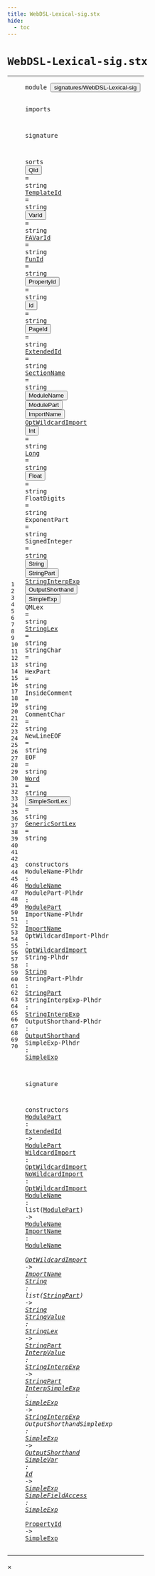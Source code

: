 ```yaml
---
title: WebDSL-Lexical-sig.stx
hide:
  - toc
---
```


# `WebDSL-Lexical-sig.stx`



[pdmosses/webdsl-statix/webdslstatix/src-gen/statix/signatures/WebDSL-Lexical-sig.stx]: https://github.com/pdmosses/webdsl-statix/blob/master/webdslstatix/src-gen/statix/signatures/WebDSL-Lexical-sig.stx "The source file on GitHub"

<div class="stx"><table class="highlighttable"><tbody><tr><td class="linenos"><div class="linenodiv"><pre><span></span>1
2
3
4
5
6
7
8
9
10
11
12
13
14
15
16
17
18
19
20
21
22
23
24
25
26
27
28
29
30
31
32
33
34
35
36
37
38
39
40
41
42
43
44
45
46
47
48
49
50
51
52
53
54
55
56
57
58
59
60
61
62
63
64
65
66
67
68
69
70
</pre></div></td>
<td class="code"><pre><code><span class="keyword">module</span> <button class="modal-open" id="signatures/WebDSL-Lexical-sig_1_8" title="Multi-file references" data-urls="../HQL-sig.stx/#signatures/WebDSL-Lexical-sig_5_3 line 5; ../WebDSL-AccessControl-sig.stx/#signatures/WebDSL-Lexical-sig_7_3 line 7; ../WebDSL-Action-sig.stx/#signatures/WebDSL-Lexical-sig_6_3 line 6; ../WebDSL-Ajax-sig.stx/#signatures/WebDSL-Lexical-sig_5_3 line 5; ../WebDSL-Attributes-sig.stx/#signatures/WebDSL-Lexical-sig_5_3 line 5; ../WebDSL-Core-sig.stx/#signatures/WebDSL-Lexical-sig_6_3 line 6; ../WebDSL-DataModel-sig.stx/#signatures/WebDSL-Lexical-sig_6_3 line 6; ../WebDSL-DataValidation-sig.stx/#signatures/WebDSL-Lexical-sig_5_3 line 5; ../WebDSL-Dispatch-sig.stx/#signatures/WebDSL-Lexical-sig_6_3 line 6; ../WebDSL-EntityDerive-sig.stx/#signatures/WebDSL-Lexical-sig_6_3 line 6; ../WebDSL-Exception-sig.stx/#signatures/WebDSL-Lexical-sig_6_3 line 6; ../WebDSL-Expand-sig.stx/#signatures/WebDSL-Lexical-sig_5_3 line 5; ../WebDSL-Generated-sig.stx/#signatures/WebDSL-Lexical-sig_5_3 line 5; ../WebDSL-Native-sig.stx/#signatures/WebDSL-Lexical-sig_5_3 line 5; ../WebDSL-Prefetch-sig.stx/#signatures/WebDSL-Lexical-sig_6_3 line 6; ../WebDSL-Regex-sig.stx/#signatures/WebDSL-Lexical-sig_5_3 line 5; ../WebDSL-Search-sig.stx/#signatures/WebDSL-Lexical-sig_6_3 line 6; ../WebDSL-Service-sig.stx/#signatures/WebDSL-Lexical-sig_6_3 line 6; ../webdsl-statix-sig.stx/#signatures/WebDSL-Lexical-sig_17_3 line 17; ../WebDSL-Test-sig.stx/#signatures/WebDSL-Lexical-sig_5_3 line 5; ../WebDSL-Type-sig.stx/#signatures/WebDSL-Lexical-sig_6_3 line 6; ../WebDSL-UI-sig.stx/#signatures/WebDSL-Lexical-sig_7_3 line 7"><span class="token sort_Id">signatures/WebDSL-Lexical-sig</span></button>

<span class="keyword">imports</span>

<span class="keyword">signature</span>

  <span class="keyword">sorts</span>
    <span class="cons_SortAlias"><button class="modal-open" id="QId_8_5" title="Multi-file references" data-urls="../WebDSL-Core-sig.stx/#QId_62_23 line 62, 63; ../WebDSL-Native-sig.stx/#QId_33_19 line 33, 34, 46, 49"><span class="token sort_Id">QId</span></button> <span class="operator">=</span> <span class="cons_StringSort">string</span></span>
    <span class="cons_SortAlias"><a href="../WebDSL-UI-sig.stx/#TemplateId_105_19" id="TemplateId_9_5" title="Referenced at ../WebDSL-UI-sig.stx line 105, 106, 111, 237, 238"><span class="token sort_Id">TemplateId</span></a> <span class="operator">=</span> <span class="cons_StringSort">string</span></span>
    <span class="cons_SortAlias"><button class="modal-open" id="VarId_10_5" title="Multi-file references" data-urls="../WebDSL-Action-sig.stx/#VarId_88_15 line 88, 89, 90, 106, 107, 108, 109, 116, 158, 159, 160, 161, 162, 163, 164, 165, 166; ../WebDSL-Core-sig.stx/#VarId_53_16 line 53, 56; ../WebDSL-DataModel-sig.stx/#VarId_31_21 line 31, 32, 33, 34, 35, 36, 37, 38, 39, 40, 41, 42; ../WebDSL-Exception-sig.stx/#VarId_24_13 line 24; ../WebDSL-Prefetch-sig.stx/#VarId_81_23 line 81; ../WebDSL-UI-sig.stx/#VarId_131_23 line 131, 132, 133, 134, 135, 136, 157, 158, 159, 160"><span class="token sort_Id">VarId</span></button> <span class="operator">=</span> <span class="cons_StringSort">string</span></span>
    <span class="cons_SortAlias"><a href="../WebDSL-Action-sig.stx/#FAVarId_121_13" id="FAVarId_11_5" title="Referenced at ../WebDSL-Action-sig.stx line 121"><span class="token sort_Id">FAVarId</span></a> <span class="operator">=</span> <span class="cons_StringSort">string</span></span>
    <span class="cons_SortAlias"><a href="../WebDSL-Action-sig.stx/#FunId_67_16" id="FunId_12_5" title="Referenced at ../WebDSL-Action-sig.stx line 67, 78, 79, 80, 136"><span class="token sort_Id">FunId</span></a> <span class="operator">=</span> <span class="cons_StringSort">string</span></span>
    <span class="cons_SortAlias"><button class="modal-open" id="PropertyId_13_5" title="Multi-file references" data-urls="#PropertyId_70_37 line 70; ../WebDSL-Action-sig.stx/#PropertyId_117_27 line 117; ../WebDSL-Ajax-sig.stx/#PropertyId_61_27 line 61; ../WebDSL-DataModel-sig.stx/#PropertyId_43_16 line 43, 44; ../WebDSL-Prefetch-sig.stx/#PropertyId_82_43 line 82"><span class="token sort_Id">PropertyId</span></button> <span class="operator">=</span> <span class="cons_StringSort">string</span></span>
    <span class="cons_SortAlias"><button class="modal-open" id="Id_14_5" title="Multi-file references" data-urls="#Id_69_17 line 69; ../WebDSL-AccessControl-sig.stx/#Id_43_17 line 43, 44, 45, 46, 47, 51, 53, 56, 58, 59, 62; ../WebDSL-Action-sig.stx/#Id_101_17 line 101, 127, 137, 144, 190; ../WebDSL-Ajax-sig.stx/#Id_49_23 line 49, 50, 51, 53, 54, 55, 58, 60; ../WebDSL-Attributes-sig.stx/#Id_29_57 line 29; ../WebDSL-Core-sig.stx/#Id_75_12 line 75, 76; ../WebDSL-DataModel-sig.stx/#Id_26_14 line 26, 27, 28, 29, 30, 57, 58, 59, 61, 62, 71; ../WebDSL-DataValidation-sig.stx/#Id_23_25 line 23, 26, 27; ../WebDSL-Dispatch-sig.stx/#Id_29_21 line 29, 30, 37, 38; ../WebDSL-EntityDerive-sig.stx/#Id_23_23 line 23, 24, 25; ../WebDSL-Expand-sig.stx/#Id_28_20 line 28, 29, 30, 31, 32, 33, 34, 36, 37, 38, 39; ../WebDSL-Generated-sig.stx/#Id_18_22 line 18; ../WebDSL-Native-sig.stx/#Id_35_15 line 35, 37, 39, 50, 53; ../WebDSL-Prefetch-sig.stx/#Id_46_19 line 46, 47, 51, 58; ../WebDSL-Regex-sig.stx/#Id_108_28 line 108; ../WebDSL-Search-sig.stx/#Id_137_45 line 137, 144, 145, 146, 149, 167, 169, 170, 173, 174, 175, 176, 178, 274, 275, 276; ../WebDSL-Service-sig.stx/#Id_23_40 line 23, 24, 27, 28; ../WebDSL-Test-sig.stx/#Id_17_12 line 17; ../WebDSL-Type-sig.stx/#Id_21_15 line 21; ../WebDSL-UI-sig.stx/#Id_102_31 line 102, 109, 112, 235, 240, 241, 243, 244, 245, 246, 257"><span class="token sort_Id">Id</span></button> <span class="operator">=</span> <span class="cons_StringSort">string</span></span>
    <span class="cons_SortAlias"><button class="modal-open" id="PageId_15_5" title="Multi-file references" data-urls="../WebDSL-AccessControl-sig.stx/#PageId_40_17 line 40; ../WebDSL-UI-sig.stx/#PageId_110_35 line 110, 191"><span class="token sort_Id">PageId</span></button> <span class="operator">=</span> <span class="cons_StringSort">string</span></span>
    <span class="cons_SortAlias"><a href="#ExtendedId_59_18" id="ExtendedId_16_5" title="Referenced at line 59"><span class="token sort_Id">ExtendedId</span></a> <span class="operator">=</span> <span class="cons_StringSort">string</span></span>
    <span class="cons_SortAlias"><a href="../WebDSL-Core-sig.stx/#SectionName_61_15" id="SectionName_17_5" title="Referenced at ../WebDSL-Core-sig.stx line 61"><span class="token sort_Id">SectionName</span></a> <span class="operator">=</span> <span class="cons_StringSort">string</span></span>
    <span class="cons_SortDecl"><button class="modal-open" id="ModuleName_18_5" title="Multi-file references" data-urls="#ModuleName_46_24 line 46, 62, 63; ../WebDSL-Core-sig.stx/#ModuleName_64_18 line 64, 65"><span class="token sort_Id">ModuleName</span></button></span>
    <span class="cons_SortDecl"><button class="modal-open" id="ModulePart_19_5" title="Multi-file references" data-urls="#ModulePart_47_24 line 47, 59, 62; ../../../../trans/static-semantics/webdsl-modules.stx/#ModulePart_120_24 line 120"><span class="token sort_Id">ModulePart</span></button></span>
    <span class="cons_SortDecl"><button class="modal-open" id="ImportName_20_5" title="Multi-file references" data-urls="#ImportName_48_24 line 48, 63; ../WebDSL-Core-sig.stx/#ImportName_71_15 line 71"><span class="token sort_Id">ImportName</span></button></span>
    <span class="cons_SortDecl"><a href="#OptWildcardImport_49_31" id="OptWildcardImport_21_5" title="Referenced at line 49, 60, 61, 63"><span class="token sort_Id">OptWildcardImport</span></a></span>
    <span class="cons_SortAlias"><button class="modal-open" id="Int_22_5" title="Multi-file references" data-urls="../WebDSL-Action-sig.stx/#Int_112_11 line 112; ../WebDSL-DataModel-sig.stx/#Int_67_18 line 67, 70; ../WebDSL-Search-sig.stx/#Int_180_21 line 180, 181"><span class="token sort_Id">Int</span></button> <span class="operator">=</span> <span class="cons_StringSort">string</span></span>
    <span class="cons_SortAlias"><a href="../WebDSL-Action-sig.stx/#Long_113_12" id="Long_23_5" title="Referenced at ../WebDSL-Action-sig.stx line 113"><span class="token sort_Id">Long</span></a> <span class="operator">=</span> <span class="cons_StringSort">string</span></span>
    <span class="cons_SortAlias"><button class="modal-open" id="Float_24_5" title="Multi-file references" data-urls="../WebDSL-Action-sig.stx/#Float_114_13 line 114; ../WebDSL-Search-sig.stx/#Float_152_44 line 152, 177, 182"><span class="token sort_Id">Float</span></button> <span class="operator">=</span> <span class="cons_StringSort">string</span></span>
    <span class="cons_SortAlias"><span id="FloatDigits_25_5" title="Not referenced"><span class="token sort_Id">FloatDigits</span></span> <span class="operator">=</span> <span class="cons_StringSort">string</span></span>
    <span class="cons_SortAlias"><span id="ExponentPart_26_5" title="Not referenced"><span class="token sort_Id">ExponentPart</span></span> <span class="operator">=</span> <span class="cons_StringSort">string</span></span>
    <span class="cons_SortAlias"><span id="SignedInteger_27_5" title="Not referenced"><span class="token sort_Id">SignedInteger</span></span> <span class="operator">=</span> <span class="cons_StringSort">string</span></span>
    <span class="cons_SortDecl"><button class="modal-open" id="String_28_5" title="Multi-file references" data-urls="#String_50_20 line 50, 64; ../WebDSL-Action-sig.stx/#String_115_19 line 115; ../WebDSL-Core-sig.stx/#String_76_22 line 76; ../WebDSL-DataModel-sig.stx/#String_68_18 line 68, 72, 73; ../WebDSL-Search-sig.stx/#String_149_29 line 149; ../../../../trans/static-semantics/webdsl-types.stx/#String_85_22 line 85"><span class="token sort_Id">String</span></button></span>
    <span class="cons_SortDecl"><button class="modal-open" id="StringPart_29_5" title="Multi-file references" data-urls="#StringPart_51_24 line 51, 64, 65, 66; ../WebDSL-Action-sig.stx/#StringPart_145_24 line 145; ../WebDSL-UI-sig.stx/#StringPart_229_17 line 229; ../../../../trans/static-semantics/webdsl-types.stx/#StringPart_89_26 line 89"><span class="token sort_Id">StringPart</span></button></span>
    <span class="cons_SortDecl"><a href="#StringInterpExp_52_29" id="StringInterpExp_30_5" title="Referenced at line 52, 66, 67"><span class="token sort_Id">StringInterpExp</span></a></span>
    <span class="cons_SortDecl"><button class="modal-open" id="OutputShorthand_31_5" title="Multi-file references" data-urls="#OutputShorthand_53_29 line 53, 68; ../WebDSL-Action-sig.stx/#OutputShorthand_142_30 line 142; ../WebDSL-UI-sig.stx/#OutputShorthand_228_39 line 228"><span class="token sort_Id">OutputShorthand</span></button></span>
    <span class="cons_SortDecl"><button class="modal-open" id="SimpleExp_32_5" title="Multi-file references" data-urls="#SimpleExp_54_23 line 54, 67, 68, 69, 70; ../WebDSL-Action-sig.stx/#SimpleExp_143_34 line 143, 144; ../../../../trans/static-semantics/webdsl.stx/#SimpleExp_395_29 line 395"><span class="token sort_Id">SimpleExp</span></button></span>
    <span class="cons_SortAlias"><span id="QMLex_33_5" title="Not referenced"><span class="token sort_Id">QMLex</span></span> <span class="operator">=</span> <span class="cons_StringSort">string</span></span>
    <span class="cons_SortAlias"><a href="#StringLex_65_19" id="StringLex_34_5" title="Referenced at line 65"><span class="token sort_Id">StringLex</span></a> <span class="operator">=</span> <span class="cons_StringSort">string</span></span>
    <span class="cons_SortAlias"><span id="StringChar_35_5" title="Not referenced"><span class="token sort_Id">StringChar</span></span> <span class="operator">=</span> <span class="cons_StringSort">string</span></span>
    <span class="cons_SortAlias"><span id="HexPart_36_5" title="Not referenced"><span class="token sort_Id">HexPart</span></span> <span class="operator">=</span> <span class="cons_StringSort">string</span></span>
    <span class="cons_SortAlias"><span id="InsideComment_37_5" title="Not referenced"><span class="token sort_Id">InsideComment</span></span> <span class="operator">=</span> <span class="cons_StringSort">string</span></span>
    <span class="cons_SortAlias"><span id="CommentChar_38_5" title="Not referenced"><span class="token sort_Id">CommentChar</span></span> <span class="operator">=</span> <span class="cons_StringSort">string</span></span>
    <span class="cons_SortAlias"><span id="NewLineEOF_39_5" title="Not referenced"><span class="token sort_Id">NewLineEOF</span></span> <span class="operator">=</span> <span class="cons_StringSort">string</span></span>
    <span class="cons_SortAlias"><span id="EOF_40_5" title="Not referenced"><span class="token sort_Id">EOF</span></span> <span class="operator">=</span> <span class="cons_StringSort">string</span></span>
    <span class="cons_SortAlias"><a href="../WebDSL-Core-sig.stx/#Word_73_24" id="Word_41_5" title="Referenced at ../WebDSL-Core-sig.stx line 73, 74"><span class="token sort_Id">Word</span></a> <span class="operator">=</span> <span class="cons_StringSort">string</span></span>
    <span class="cons_SortAlias"><button class="modal-open" id="SimpleSortLex_42_5" title="Multi-file references" data-urls="../WebDSL-Action-sig.stx/#SimpleSortLex_124_22 line 124; ../WebDSL-Core-sig.stx/#SimpleSortLex_43_18 line 43; ../WebDSL-Prefetch-sig.stx/#SimpleSortLex_53_25 line 53, 89; ../WebDSL-Search-sig.stx/#SimpleSortLex_188_20 line 188, 251"><span class="token sort_Id">SimpleSortLex</span></button> <span class="operator">=</span> <span class="cons_StringSort">string</span></span>
    <span class="cons_SortAlias"><a href="../WebDSL-Core-sig.stx/#GenericSortLex_44_19" id="GenericSortLex_43_5" title="Referenced at ../WebDSL-Core-sig.stx line 44"><span class="token sort_Id">GenericSortLex</span></a> <span class="operator">=</span> <span class="cons_StringSort">string</span></span>

  <span class="keyword">constructors</span>
    <span class="cons_OpDecl"><span id="ModuleName-Plhdr_46_5" title="Not referenced"><span class="token sort_Id">ModuleName-Plhdr</span></span> <span class="operator">:</span> <span class="cons_SimpleSort"><a href="#ModuleName_18_5" id="ModuleName_46_24" title="Defined at line 18"><span class="token sort_Id">ModuleName</span></a></span></span>
    <span class="cons_OpDecl"><span id="ModulePart-Plhdr_47_5" title="Not referenced"><span class="token sort_Id">ModulePart-Plhdr</span></span> <span class="operator">:</span> <span class="cons_SimpleSort"><a href="#ModulePart_19_5" id="ModulePart_47_24" title="Defined at line 19"><span class="token sort_Id">ModulePart</span></a></span></span>
    <span class="cons_OpDecl"><span id="ImportName-Plhdr_48_5" title="Not referenced"><span class="token sort_Id">ImportName-Plhdr</span></span> <span class="operator">:</span> <span class="cons_SimpleSort"><a href="#ImportName_20_5" id="ImportName_48_24" title="Defined at line 20"><span class="token sort_Id">ImportName</span></a></span></span>
    <span class="cons_OpDecl"><span id="OptWildcardImport-Plhdr_49_5" title="Not referenced"><span class="token sort_Id">OptWildcardImport-Plhdr</span></span> <span class="operator">:</span> <span class="cons_SimpleSort"><a href="#OptWildcardImport_21_5" id="OptWildcardImport_49_31" title="Defined at line 21"><span class="token sort_Id">OptWildcardImport</span></a></span></span>
    <span class="cons_OpDecl"><span id="String-Plhdr_50_5" title="Not referenced"><span class="token sort_Id">String-Plhdr</span></span> <span class="operator">:</span> <span class="cons_SimpleSort"><a href="#String_28_5" id="String_50_20" title="Defined at line 28"><span class="token sort_Id">String</span></a></span></span>
    <span class="cons_OpDecl"><span id="StringPart-Plhdr_51_5" title="Not referenced"><span class="token sort_Id">StringPart-Plhdr</span></span> <span class="operator">:</span> <span class="cons_SimpleSort"><a href="#StringPart_29_5" id="StringPart_51_24" title="Defined at line 29"><span class="token sort_Id">StringPart</span></a></span></span>
    <span class="cons_OpDecl"><span id="StringInterpExp-Plhdr_52_5" title="Not referenced"><span class="token sort_Id">StringInterpExp-Plhdr</span></span> <span class="operator">:</span> <span class="cons_SimpleSort"><a href="#StringInterpExp_30_5" id="StringInterpExp_52_29" title="Defined at line 30"><span class="token sort_Id">StringInterpExp</span></a></span></span>
    <span class="cons_OpDecl"><span id="OutputShorthand-Plhdr_53_5" title="Not referenced"><span class="token sort_Id">OutputShorthand-Plhdr</span></span> <span class="operator">:</span> <span class="cons_SimpleSort"><a href="#OutputShorthand_31_5" id="OutputShorthand_53_29" title="Defined at line 31"><span class="token sort_Id">OutputShorthand</span></a></span></span>
    <span class="cons_OpDecl"><span id="SimpleExp-Plhdr_54_5" title="Not referenced"><span class="token sort_Id">SimpleExp-Plhdr</span></span> <span class="operator">:</span> <span class="cons_SimpleSort"><a href="#SimpleExp_32_5" id="SimpleExp_54_23" title="Defined at line 32"><span class="token sort_Id">SimpleExp</span></a></span></span>

<span class="keyword">signature</span>

  <span class="keyword">constructors</span>
    <span class="cons_OpDecl"><a href="../../../../trans/static-semantics/webdsl-modules.stx/#ModulePart_121_22" id="ModulePart_59_5" title="Referenced at ../../../../trans/static-semantics/webdsl-modules.stx line 121"><span class="token sort_Id">ModulePart</span></a> <span class="operator">:</span> <span class="cons_SimpleSort"><a href="#ExtendedId_16_5" id="ExtendedId_59_18" title="Defined at line 16"><span class="token sort_Id">ExtendedId</span></a></span> <span class="operator">-&gt;</span> <span class="cons_SimpleSort"><a href="#ModulePart_19_5" id="ModulePart_59_32" title="Defined at line 19"><span class="token sort_Id">ModulePart</span></a></span></span>
    <span class="cons_OpDecl"><a href="../../../../trans/static-semantics/webdsl-modules.stx/#WildcardImport_84_75" id="WildcardImport_60_5" title="Referenced at ../../../../trans/static-semantics/webdsl-modules.stx line 84"><span class="token sort_Id">WildcardImport</span></a> <span class="operator">:</span> <span class="cons_SimpleSort"><a href="#OptWildcardImport_21_5" id="OptWildcardImport_60_22" title="Defined at line 21"><span class="token sort_Id">OptWildcardImport</span></a></span></span>
    <span class="cons_OpDecl"><a href="../../../../trans/static-semantics/webdsl-modules.stx/#NoWildcardImport_66_73" id="NoWildcardImport_61_5" title="Referenced at ../../../../trans/static-semantics/webdsl-modules.stx line 66"><span class="token sort_Id">NoWildcardImport</span></a> <span class="operator">:</span> <span class="cons_SimpleSort"><a href="#OptWildcardImport_21_5" id="OptWildcardImport_61_24" title="Defined at line 21"><span class="token sort_Id">OptWildcardImport</span></a></span></span>
    <span class="cons_OpDecl"><a href="../../../../trans/static-semantics/webdsl-modules.stx/#ModuleName_25_27" id="ModuleName_62_5" title="Referenced at ../../../../trans/static-semantics/webdsl-modules.stx line 25, 66, 84"><span class="token sort_Id">ModuleName</span></a> <span class="operator">:</span> <span class="keyword">list</span><span class="operator">(</span><span class="cons_SimpleSort"><a href="#ModulePart_19_5" id="ModulePart_62_23" title="Defined at line 19"><span class="token sort_Id">ModulePart</span></a></span><span class="operator">)</span> <span class="operator">-&gt;</span> <span class="cons_SimpleSort"><a href="#ModuleName_18_5" id="ModuleName_62_38" title="Defined at line 18"><span class="token sort_Id">ModuleName</span></a></span></span>
    <span class="cons_OpDecl"><a href="../../../../trans/static-semantics/webdsl-modules.stx/#ImportName_66_45" id="ImportName_63_5" title="Referenced at ../../../../trans/static-semantics/webdsl-modules.stx line 66, 84"><span class="token sort_Id">ImportName</span></a> <span class="operator">:</span> <span class="cons_SimpleSort"><a href="#ModuleName_18_5" id="ModuleName_63_18" title="Defined at line 18"><span class="token sort_Id">ModuleName</span></a></span> <span class="operator">*</span> <span class="cons_SimpleSort"><a href="#OptWildcardImport_21_5" id="OptWildcardImport_63_31" title="Defined at line 21"><span class="token sort_Id">OptWildcardImport</span></a></span> <span class="operator">-&gt;</span> <span class="cons_SimpleSort"><a href="#ImportName_20_5" id="ImportName_63_52" title="Defined at line 20"><span class="token sort_Id">ImportName</span></a></span></span>
    <span class="cons_OpDecl"><a href="../../../../trans/static-semantics/webdsl-types.stx/#String_86_15" id="String_64_5" title="Referenced at ../../../../trans/static-semantics/webdsl-types.stx line 86"><span class="token sort_Id">String</span></a> <span class="operator">:</span> <span class="keyword">list</span><span class="operator">(</span><span class="cons_SimpleSort"><a href="#StringPart_29_5" id="StringPart_64_19" title="Defined at line 29"><span class="token sort_Id">StringPart</span></a></span><span class="operator">)</span> <span class="operator">-&gt;</span> <span class="cons_SimpleSort"><a href="#String_28_5" id="String_64_34" title="Defined at line 28"><span class="token sort_Id">String</span></a></span></span>
    <span class="cons_OpDecl"><a href="../../../../trans/static-semantics/webdsl-types.stx/#StringValue_90_19" id="StringValue_65_5" title="Referenced at ../../../../trans/static-semantics/webdsl-types.stx line 90"><span class="token sort_Id">StringValue</span></a> <span class="operator">:</span> <span class="cons_SimpleSort"><a href="#StringLex_34_5" id="StringLex_65_19" title="Defined at line 34"><span class="token sort_Id">StringLex</span></a></span> <span class="operator">-&gt;</span> <span class="cons_SimpleSort"><a href="#StringPart_29_5" id="StringPart_65_32" title="Defined at line 29"><span class="token sort_Id">StringPart</span></a></span></span>
    <span class="cons_OpDecl"><a href="../../../../trans/static-semantics/webdsl-types.stx/#InterpValue_92_19" id="InterpValue_66_5" title="Referenced at ../../../../trans/static-semantics/webdsl-types.stx line 92"><span class="token sort_Id">InterpValue</span></a> <span class="operator">:</span> <span class="cons_SimpleSort"><a href="#StringInterpExp_30_5" id="StringInterpExp_66_19" title="Defined at line 30"><span class="token sort_Id">StringInterpExp</span></a></span> <span class="operator">-&gt;</span> <span class="cons_SimpleSort"><a href="#StringPart_29_5" id="StringPart_66_38" title="Defined at line 29"><span class="token sort_Id">StringPart</span></a></span></span>
    <span class="cons_OpDecl"><a href="../../../../trans/static-semantics/webdsl-types.stx/#InterpSimpleExp_92_31" id="InterpSimpleExp_67_5" title="Referenced at ../../../../trans/static-semantics/webdsl-types.stx line 92"><span class="token sort_Id">InterpSimpleExp</span></a> <span class="operator">:</span> <span class="cons_SimpleSort"><a href="#SimpleExp_32_5" id="SimpleExp_67_23" title="Defined at line 32"><span class="token sort_Id">SimpleExp</span></a></span> <span class="operator">-&gt;</span> <span class="cons_SimpleSort"><a href="#StringInterpExp_30_5" id="StringInterpExp_67_36" title="Defined at line 30"><span class="token sort_Id">StringInterpExp</span></a></span></span>
    <span class="cons_OpDecl"><span id="OutputShorthandSimpleExp_68_5" title="Not referenced"><span class="token sort_Id">OutputShorthandSimpleExp</span></span> <span class="operator">:</span> <span class="cons_SimpleSort"><a href="#SimpleExp_32_5" id="SimpleExp_68_32" title="Defined at line 32"><span class="token sort_Id">SimpleExp</span></a></span> <span class="operator">-&gt;</span> <span class="cons_SimpleSort"><a href="#OutputShorthand_31_5" id="OutputShorthand_68_45" title="Defined at line 31"><span class="token sort_Id">OutputShorthand</span></a></span></span>
    <span class="cons_OpDecl"><a href="../../../../trans/static-semantics/webdsl-actions.stx/#SimpleVar_232_22" id="SimpleVar_69_5" title="Referenced at ../../../../trans/static-semantics/webdsl-actions.stx line 232"><span class="token sort_Id">SimpleVar</span></a> <span class="operator">:</span> <span class="cons_SimpleSort"><a href="#Id_14_5" id="Id_69_17" title="Defined at line 14"><span class="token sort_Id">Id</span></a></span> <span class="operator">-&gt;</span> <span class="cons_SimpleSort"><a href="#SimpleExp_32_5" id="SimpleExp_69_23" title="Defined at line 32"><span class="token sort_Id">SimpleExp</span></a></span></span>
    <span class="cons_OpDecl"><a href="../../../../trans/static-semantics/webdsl-actions.stx/#SimpleFieldAccess_250_22" id="SimpleFieldAccess_70_5" title="Referenced at ../../../../trans/static-semantics/webdsl-actions.stx line 250"><span class="token sort_Id">SimpleFieldAccess</span></a> <span class="operator">:</span> <span class="cons_SimpleSort"><a href="#SimpleExp_32_5" id="SimpleExp_70_25" title="Defined at line 32"><span class="token sort_Id">SimpleExp</span></a></span> <span class="operator">*</span> <span class="cons_SimpleSort"><a href="#PropertyId_13_5" id="PropertyId_70_37" title="Defined at line 13"><span class="token sort_Id">PropertyId</span></a></span> <span class="operator">-&gt;</span> <span class="cons_SimpleSort"><a href="#SimpleExp_32_5" id="SimpleExp_70_51" title="Defined at line 32"><span class="token sort_Id">SimpleExp</span></a></span></span>
</code></pre></td></tr></tbody></table></div>

<div id="modal">
  <div id="modal-content">
    <span id="modal-close">&times;</span>
    <h2 id="modal-h2"></h2>
    <p  id="modal-p"></p>
    <ul id="modal-ul"></ul>
  </div>
</div>
